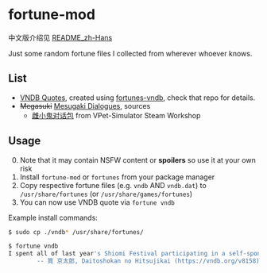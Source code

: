 # fortune-mod

中文版介绍见 [README_zh-Hans](README_zh-Hans.md)

Just some random fortune files I collected from wherever whoever knows.

## List

- [VNDB Quotes](vndb/), created using [fortunes-vndb](https://github.com/Vinfall/fortunes-vndb), check that repo for details.
- ~~Megasuki~~ [Mesugaki Dialogues](mesugaki/), sources
  - [雌小鬼对话包](https://steamcommunity.com/sharedfiles/filedetails/?id=3023130450) from VPet-Simulator Steam Workshop

## Usage

0. Note that it may contain NSFW content or **spoilers** so use it at your own risk
1. Install `fortune-mod` or `fortunes` from your package manager
2. Copy respective fortune files (e.g. `vndb` AND `vndb.dat`) to `/usr/share/fortunes` (or `/usr/share/games/fortunes`)
3. You can now use VNDB quote via `fortune vndb`

Example install commands:

```sh
$ sudo cp ./vndb* /usr/share/fortunes/

$ fortune vndb
I spent all of last year's Shiomi Festival participating in a self-sponsored Reading Festival at my apartment, actually.
        -- 筧 京太郎, Daitoshokan no Hitsujikai (https://vndb.org/v8158)
```
